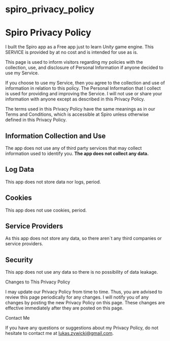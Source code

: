 # spiro_privacy_policy

# Spiro Privacy Policy
I built the Spiro app as a Free app just to learn *Unity* game engine. This SERVICE is provided by at no cost and is intended for use as is.

This page is used to inform visitors regarding my policies with the collection, use, and disclosure of Personal Information if anyone decided to use my Service.

If you choose to use my Service, then you agree to the collection and use of information in relation to this policy. The Personal Information that I collect is used for providing and improving the Service. I will not use or share your information with anyone except as described in this Privacy Policy.

The terms used in this Privacy Policy have the same meanings as in our Terms and Conditions, which is accessible at Spiro unless otherwise defined in this Privacy Policy.

## Information Collection and Use

The app does not use any of third party services that may collect information used to identify you. **The app does not collect any data.**

## Log Data

This app does not store data nor logs, period.

## Cookies

This app does not use cookies, period.

## Service Providers

As this app does not store any data, so there aren`t any third companies or service providers.

## Security

This app does not use any data so there is no possibility of data leakage.

Changes to This Privacy Policy

I may update our Privacy Policy from time to time. Thus, you are advised to review this page periodically for any changes. I will notify you of any changes by posting the new Privacy Policy on this page. These changes are effective immediately after they are posted on this page.

Contact Me

If you have any questions or suggestions about my Privacy Policy, do not hesitate to contact me at lukas.zywicki@gmail.com.
